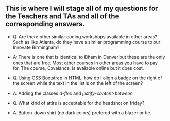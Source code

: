 ## This is where I will stage all of my questions for the Teachers and TAs and all of the corresponding answers.

* Q: Are there other similar coding workshops available in other areas? Such as like Atlanta, do they have a similar programming course to our Innovate Birmingham?
* A: There is one that is identical to iBham in Denver but these are the only ones that are free. Most other courses in other areas you have to pay for. The course, Covalance, is available online but it does cost.

* Q. Using CSS Bootstrap in HTML, how do I align a badge on the right of the screen while the text in the list is on the left of the screen?
* A. Adding the classes *d-flex* and *justify-content-between*

* Q. What kind of attire is acceptable for the headshot on friday?
* A. Button-down shirt (no dark colors) prefered with a blazer or tie.